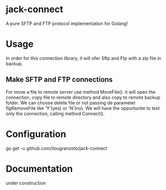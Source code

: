 # jack-connect
A pure SFTP and FTP protocol implementation for Golang!

# Usage
In order for this connection library, it will ofer Sftp and Ftp with a zip file in backup.

## Make SFTP and FTP connections
For move a file to remote server use method MoveFile(). it will open the connection, copy file to remote directory and also copy to remote backup folder. We can choose delete file or not passing de parameter flgRemoveFile like 'Y'(yes) or 'N'(no). We will have the opportunite to test only the connection, calling method Connect().

# Configuration
go get -u github.com/ilougranzoto/jack-connect

# Documentation
under construction
